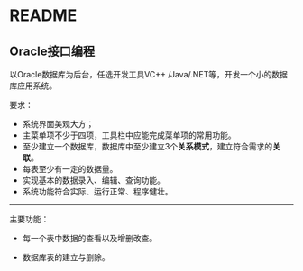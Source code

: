 # README

## **Oracle接口编程**

以Oracle数据库为后台，任选开发工具VC++ /Java/.NET等，开发一个小的数据库应用系统。

要求：

- 系统界面美观大方；
- 主菜单项不少于四项，工具栏中应能完成菜单项的常用功能。
- 至少建立一个数据库，数据库中至少建立3个**关系模式**，建立符合需求的**关联**。
- 每表至少有一定的数据量。
- 实现基本的数据录入、编辑、查询功能。
- 系统功能符合实际、运行正常、程序健壮。

---

主要功能：

- 每一个表中数据的查看以及增删改查。

- 数据库表的建立与删除。


